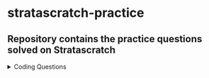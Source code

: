 # stratascratch-practice
## Repository contains the practice questions solved on Stratascratch

<details>
  <summary>Coding Questions</summary>
  
  | Question | Link to question | Difficulty |
  | --------------- | --------------- | --------------- |
  | Gender With Most Doctor Appointments | https://platform.stratascratch.com/coding/10170-gender-with-most-doctor-appointments | Easy |
  | Number Of Records By Variety | https://platform.stratascratch.com/coding/10168-number-of-records-by-variety | Easy |
  | Count the number of movies that Abigail Breslin nominated for oscar | https://platform.stratascratch.com/coding/10128-count-the-number-of-movies-that-abigail-breslin-nominated-for-oscar | Easy |
  | Account Registrations | https://platform.stratascratch.com/coding/2126-account-registrations | Easy |
  | Mobile and Web Logins | https://platform.stratascratch.com/coding/2080-mobile-and-web-logins | Easy |
  | Salaries Differences | https://platform.stratascratch.com/coding/10308-salaries-differences | Easy |
  | Finding Updated Records | https://platform.stratascratch.com/coding/10299-finding-updated-records | Easy |
  | Find all inspections which are part of an inactive program | https://platform.stratascratch.com/coding/10277-find-all-inspections-which-are-part-of-an-inactive-program | Easy |
  | Order all countries by the year they first participated in the Olympics | https://platform.stratascratch.com/coding/10184-order-all-countries-by-the-year-they-first-participated-in-the-olympics | Easy |
  | Total Cost Of Orders | https://platform.stratascratch.com/coding/10183-total-cost-of-orders | Easy |
  | Bikes Last Used | https://platform.stratascratch.com/coding/10176-bikes-last-used | Easy |
  | Find all posts which were reacted to with a heart | https://platform.stratascratch.com/coding/10087-find-all-posts-which-were-reacted-to-with-a-heart | Easy |
  | Find the average distance traveled in each hour | https://platform.stratascratch.com/coding/10006-find-the-average-distance-traveled-in-each-hour | Easy |
  | Hour Of Highest Gas Expense | https://platform.stratascratch.com/coding/10005-hour-of-highest-gas-expense | Easy |
  | Find all Lyft rides which happened on rainy days before noon | https://platform.stratascratch.com/coding/10004-find-all-lyft-rides-which-happened-on-rainy-days-before-noon | Easy |
  | Lyft Driver Wages | https://platform.stratascratch.com/coding/10003-lyft-driver-wages | Easy |
  | QBs With Most Interceptions | https://platform.stratascratch.com/coding/9969-qbs-with-most-interceptions | Easy |
  | Top 10 QBs | https://platform.stratascratch.com/coding/9962-top-10-qbs | Easy |
  | Total Employees in Each Department | https://platform.stratascratch.com/coding/9861-find-the-number-of-employees-in-each-department | Easy |
  | Find the average of inspections scores between 91 and 100 | https://platform.stratascratch.com/coding/9707-find-the-average-of-inspections-scores-between-91-and-100 | Easy |
  | Find the number of inspections per day | https://platform.stratascratch.com/coding/9704-find-the-number-of-inspections-per-day | Easy |
  | Find the most common grade earned by bakeries | https://platform.stratascratch.com/coding/9703-find-the-most-common-grade-earned-by-bakeries | Easy |
  | Find the average score for grades A, B, and C | https://platform.stratascratch.com/coding/9693-find-the-average-score-for-grades-a-b-and-c | Easy |
  | Find all routine inspections where high-risk issues were found | https://platform.stratascratch.com/coding/9690-find-all-routine-inspections-where-high-risk-issues-were-found | Easy |
  | Inspection For Glassell Coffee Shop | https://platform.stratascratch.com/coding/9689-inspection-for-glassell-coffee-shop | Easy |
  | Count the number of user events performed by MacBookPro users | https://platform.stratascratch.com/coding/9653-count-the-number-of-user-events-performed-by-macbookpro-users | Easy |
  | Oregon's Prior Month's Sales | https://platform.stratascratch.com/coding/2160-oregons-prior-months-sales | Easy |
  | Active Users Per Platform | https://platform.stratascratch.com/coding/2072-active-users-per-platform | Easy |
  | Total Shipment Weight | https://platform.stratascratch.com/coding/2058-total-shipment-weight | Easy |
  | Weight For First Shipment | https://platform.stratascratch.com/coding/2057-weight-for-first-shipment | Easy |
  | Unique Users Per Client Per Month | https://platform.stratascratch.com/coding/2024-unique-users-per-client-per-month | Easy |
  | Total Number Of Housing Units | https://platform.stratascratch.com/coding/10167-total-number-of-housing-units | Easy |
  | Sorting By Second Character | https://platform.stratascratch.com/coding/2166-sorting-by-second-character | Easy |
  | Admin Department Employees Beginning in April or Later | https://platform.stratascratch.com/coding/9845-find-the-number-of-employees-working-in-the-admin-department | Easy |
  | Customer Details | https://platform.stratascratch.com/coding/9891-customer-details | Easy |
  | Number of Shipments Per Month | https://platform.stratascratch.com/coding/2056-number-of-shipments-per-month | Easy |
  | Reviews of Hotel Arena | https://platform.stratascratch.com/coding/10166-reviews-of-hotel-arena | Easy |
  | 3 Bed Minimum | https://platform.stratascratch.com/coding/9627-3-bed-minimum | Easy |
  | Cheapest Properties | https://platform.stratascratch.com/coding/9625-cheapest-properties | Easy |
  | Dirty Hotel Rooms | https://platform.stratascratch.com/coding/9602-dirty-hotel-rooms | Easy |
  | Find all neighborhoods present in this dataset | https://platform.stratascratch.com/coding/9626-find-all-neighborhoods-present-in-this-dataset | Easy |
  | Total AdWords Earnings | https://platform.stratascratch.com/coding/10164-total-adwords-earnings | Easy |
  | Number Of Acquisitions | https://platform.stratascratch.com/coding/10162-number-of-acquisitions | Easy |
  | Pending Claims | https://platform.stratascratch.com/coding/2083-pending-claims | Easy |
  | Number of Hires During Specific Time Period | https://platform.stratascratch.com/coding/2151-number-of-hires-during-specific-time-period | Easy |
  | Rank guests based on their ages | https://platform.stratascratch.com/coding/10160-rank-guests-based-on-their-ages | Easy |
  | Find the number of Yelp businesses that sell pizza | https://platform.stratascratch.com/coding/10153-find-the-number-of-yelp-businesses-that-sell-pizza | Easy |
  | Find the review count for one-star businesses from yelp | https://platform.stratascratch.com/coding/10050-find-the-review-count-for-one-star-businesses-from-yelp | Easy |
  | Gender With Generous Reviews | https://platform.stratascratch.com/coding/10149-gender-with-generous-reviews | Easy |
  | Guest Or Host Kindness | https://platform.stratascratch.com/coding/10072-guest-or-host-kindness | Easy |
  | Find players who participated in the Olympics representing more than one team | https://platform.stratascratch.com/coding/10143-find-players-who-participated-in-the-olympics-representing-more-than-one-team | Easy |
  | Even-numbered IDs Hired in June | https://platform.stratascratch.com/coding/10137-find-workers-with-an-even-number-for-worker-id | Easy |
  | First Name's Containing the Letter 'a' | https://platform.stratascratch.com/coding/9840-find-all-workers-whose-first-name-contains-the-letter-a | Easy |
  | First Names With Six Letters Ending in 'h' | https://platform.stratascratch.com/coding/9842-find-all-workers-whose-first-name-contains-6-letters-and-also-ends-with-the-letter-h | Easy |
  | Odd-numbered ID's Hired in February | https://platform.stratascratch.com/coding/10136-find-workers-with-an-odd-number-for-worker-id | Easy |
  | Positions Of Letter 'a' | https://platform.stratascratch.com/coding/9829-positions-of-letter-a | Easy |
  | Highest Crime Rate | https://platform.stratascratch.com/coding/10132-highest-crime-rate | Easy |
  | METROPOLITAN TRANSIT AUTHORITY' Employees | https://platform.stratascratch.com/coding/9975-metropolitan-transit-authority-employees | Easy |
  | Calculate Samantha's and Lisa's total sales revenue | https://platform.stratascratch.com/coding/10127-calculate-samanthas-and-lisas-total-sales-revenue | Easy |
  | Find the total number of searches for houses Westlake neighborhood with a TV | https://platform.stratascratch.com/coding/10122-find-the-total-number-of-searches-for-houses-westlake-neighborhood-with-a-tv | Easy |
  | Number Of Bathrooms And Bedrooms | https://platform.stratascratch.com/coding/9622-number-of-bathrooms-and-bedrooms | Easy |
  | User Exile | https://platform.stratascratch.com/coding/10091-user-exile | Easy |
  | Popularity of Hack | https://platform.stratascratch.com/coding/10061-popularity-of-hack | Easy |
  | Find the number of reviews received by Lo-Lo's Chicken & Waffles for each star | https://platform.stratascratch.com/coding/10058-find-the-number-of-reviews-received-by-lo-los-chicken-waffles-for-each-star | Easy |
  | Find the number of 5-star reviews earned by Lo-Lo's Chicken & Waffles | https://platform.stratascratch.com/coding/10057-find-the-number-of-5-star-reviews-earned-by-lo-los-chicken-waffles | Easy |
  | Find the number of entries per star | https://platform.stratascratch.com/coding/10054-find-the-number-of-entries-per-star | Easy |
  | Total Salary by Department | https://platform.stratascratch.com/coding/9869-find-the-total-salary-of-each-department | Medium |
  | Most Profitable Companies | https://platform.stratascratch.com/coding/10354-most-profitable-companies | Medium |
  | Workers With The Highest Salaries | https://platform.stratascratch.com/coding/10353-workers-with-the-highest-salaries | Medium |
  | Average On-Time Order Value | https://platform.stratascratch.com/coding/2153-average-on-time-order-value | Medium |
  | Users By Average Session Time | https://platform.stratascratch.com/coding/10352-users-by-avg-session-time | Medium |
  | Activity Rank | https://platform.stratascratch.com/coding/10351-activity-rank | Medium |
  | Distances Traveled | https://platform.stratascratch.com/coding/10324-distances-traveled | Medium |
  | Most Profitable City of 2021 | https://platform.stratascratch.com/coding/2137-most-profitable-city-of-2021 | Medium |
  | Algorithm Performance | https://platform.stratascratch.com/coding/10350-algorithm-performance | Medium |
  | Finding User Purchases | https://platform.stratascratch.com/coding/10322-finding-user-purchases | Medium |
  | Find the percentage of shipable orders | https://platform.stratascratch.com/coding/10090-find-the-percentage-of-shipable-orders | Medium | 
  | New Products | https://platform.stratascratch.com/coding/10318-new-products | Medium |
  | Daily Active Users | https://platform.stratascratch.com/coding/2050-daily-active-users | Medium |
  | Duplicate Emails | https://platform.stratascratch.com/coding/9895-duplicate-emails | Medium |
  | Highest Target | https://platform.stratascratch.com/coding/9904-highest-target | Medium |
  
  
  
  

  
  
  
  
  
  

</details>


